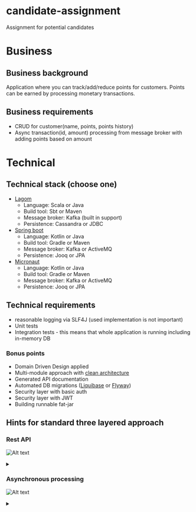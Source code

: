 # candidate-assignment
Assignment for potential candidates

# Business 

## Business background
Application where you can track/add/reduce points for customers. Points can be earned by processing
monetary transactions.

## Business requirements

* CRUD for customer(name, points, points history)
* Async transaction(id, amount) processing from message broker with adding points based on amount

# Technical 

## Technical stack (choose one)

* [Lagom](https://www.lagomframework.com/)
  * Language: Scala or Java 
  * Build tool: Sbt or Maven
  * Message broker: Kafka (built in support)
  * Persistence: Cassandra or JDBC 
* [Spring boot](https://spring.io/projects/spring-boot)
  * Language: Kotlin or Java 
  * Build tool: Gradle or Maven
  * Message broker: Kafka or ActiveMQ
  * Persistence: Jooq or JPA 
* [Micronaut](https://micronaut.io/)
  * Language: Kotlin or Java 
  * Build tool: Gradle or Maven
  * Message broker: Kafka or ActiveMQ
  * Persistence: Jooq or JPA

## Technical requirements

* reasonable logging via SLF4J (used implementation is not important) 
* Unit tests
* Integration tests - this means that whole application is running including in-memory DB

### Bonus points

* Domain Driven Design applied
* Multi-module approach with [clean architecture](https://medium.freecodecamp.org/a-quick-introduction-to-clean-architecture-990c014448d2)
* Generated API documentation
* Automated DB migrations ([Liquibase](https://www.liquibase.org/) or [Flyway](https://flywaydb.org/))
* Security layer with basic auth
* Security layer with JWT
* Building runnable fat-jar

## Hints for standard three layered approach

### Rest API

![Alt text](https://g.gravizo.com/source/rest_api_mark?https%3A%2F%2Fraw.githubusercontent.com%2Fbassmake%2Fcandidate-assignment%2Fmaster%2FREADME.md)
<details> 
<summary></summary>
rest_api_mark

@startuml

title Rest API

actor Client as u
participant Controller as c
participant Service as s
participant Repository as r
database DB as db

u -> c: HTTP request
c -> s: send data to service method
s -> r: call repository method
r -> db: execute query
db -> r: receive data, map to classes
r -> s: return business object
s -> c: return data
c -> u: HTTP response

@enduml

rest_api_mark
</details>

### Asynchronous processing

![Alt text](https://g.gravizo.com/source/async_mark?https%3A%2F%2Fraw.githubusercontent.com%2Fbassmake%2Fcandidate-assignment%2Fmaster%2FREADME.md)

<details>
<summary></summary>
async_mark

@startuml

title Async processing

actor "external producer" as ep
queue "message broker" as mb
participant "message consumer" as mc
participant Service as s
participant Repository as r
database DB as db

ep ->> mb: produce message
mc ->> mb: consume message
mc ->> s: send data to service method
s -> r: call repository method
r -> db: execute query
db -> r: receive data, map to classes
r -> s: return business object

@enduml

async_mark
</details>
